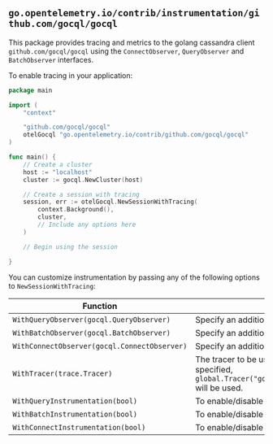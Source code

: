 ## `go.opentelemetry.io/contrib/instrumentation/github.com/gocql/gocql`

This package provides tracing and metrics to the golang cassandra client `github.com/gocql/gocql` using the `ConnectObserver`, `QueryObserver` and `BatchObserver` interfaces. 

To enable tracing in your application: 

```go
package main

import (
	"context"

	"github.com/gocql/gocql"
	otelGocql "go.opentelemetry.io/contrib/github.com/gocql/gocql"
)

func main() {
	// Create a cluster
	host := "localhost"
	cluster := gocql.NewCluster(host)

	// Create a session with tracing
	session, err := otelGocql.NewSessionWithTracing(
		context.Background(),
		cluster,
		// Include any options here
	)

	// Begin using the session

}
```

You can customize instrumentation by passing any of the following options to `NewSessionWithTracing`:

| Function | Description |
| -------- | ----------- |
| `WithQueryObserver(gocql.QueryObserver)` | Specify an additional QueryObserver to be called. |
| `WithBatchObserver(gocql.BatchObserver)` | Specify an additional BatchObserver to be called. |
| `WithConnectObserver(gocql.ConnectObserver)` | Specify an additional ConnectObserver to be called. |
| `WithTracer(trace.Tracer)` | The tracer to be used to create spans for the gocql session. If not specified, `global.Tracer("go.opentelemetry.io/contrib/github.com/gocql/gocql")` will be used. |
| `WithQueryInstrumentation(bool)` | To enable/disable tracing and metrics for queries. |
| `WithBatchInstrumentation(bool)` | To enable/disable tracing and metrics for batch queries. |
| `WithConnectInstrumentation(bool)` | To enable/disable tracing and metrics for new connections. |

